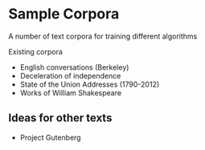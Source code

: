 Sample Corpora
====================
A number of text corpora for training different algorithms

Existing corpora

* English conversations (Berkeley)
* Deceleration of independence 
* State of the Union Addresses (1790-2012)
* Works of William Shakespeare


Ideas for other texts
--------------------------
* Project Gutenberg

